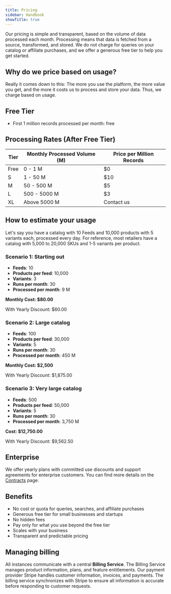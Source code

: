 ```yaml
---
title: Pricing
sidebar: Handbook
showTitle: true
---
```


Our pricing is simple and transparent, based on the volume of data processed each month. Processing means that data is fetched from a source, transformed, and stored. We do not charge for queries on your catalog or affiliate purchases, and we offer a generous free tier to help you get started.

## Why do we price based on usage?

Really it comes down to this: The more you use the platform, the more value you get, and the more it costs us to process and store your data. Thus, we charge based on usage.

## Free Tier

* First 1 million records processed per month: free

## Processing Rates (After Free Tier)

| Tier | Monthly Processed Volume (M) | Price per Million Records |
|------|------------------------------|---------------------------|
| Free | 0 - 1 M                       | $0                        |
| S    | 1 - 50 M                      | $10                       |
| M    | 50 - 500 M                    | $5                        |
| L    | 500 - 5000 M                  | $3                        |
| XL   | Above 5000 M                  | Contact us                |

## How to estimate your usage

Let's say you have a catalog with 10 Feeds and 10,000 products with 5 variants each, processed every day.
For reference, most retailers have a catalog with 5,000 to 20,000 SKUs and 1-5 variants per product.

### Scenario 1: Starting out
* **Feeds**: 10
* **Products per feed**: 10,000
* **Variants**: 3
* **Runs per month**: 30
* **Processed per month**: 9 M

**Monthly Cost: $80.00**

With Yearly Discount: $60.00

### Scenario 2: Large catalog
* **Feeds**: 100
* **Products per feed**: 30,000
* **Variants**: 5
* **Runs per month**: 30
* **Processed per month**: 450 M

**Monthly Cost: $2,500**

With Yearly Discount: $1,875.00

### Scenario 3: Very large catalog
* **Feeds**: 500
* **Products per feed**: 50,000
* **Variants**: 5
* **Runs per month**: 30
* **Processed per month**: 3,750 M

**Cost: $12,750.00**

With Yearly Discount: $9,562.50

## Enterprise

We offer yearly plans with committed use discounts and support agreements for enterprise customers. You can find more details on the [Contracts](./contracts) page.

## Benefits

* No cost or quota for queries, searches, and affiliate purchases
* Generous free tier for small businesses and startups
* No hidden fees
* Pay only for what you use beyond the free tier
* Scales with your business
* Transparent and predictable pricing

## Managing billing

All instances communicate with a central **Billing Service**. The Billing Service manages product information, plans, and feature entitlements. Our payment provider Stripe handles customer information, invoices, and payments. The billing service synchronizes with Stripe to ensure all information is accurate before responding to customer requests.